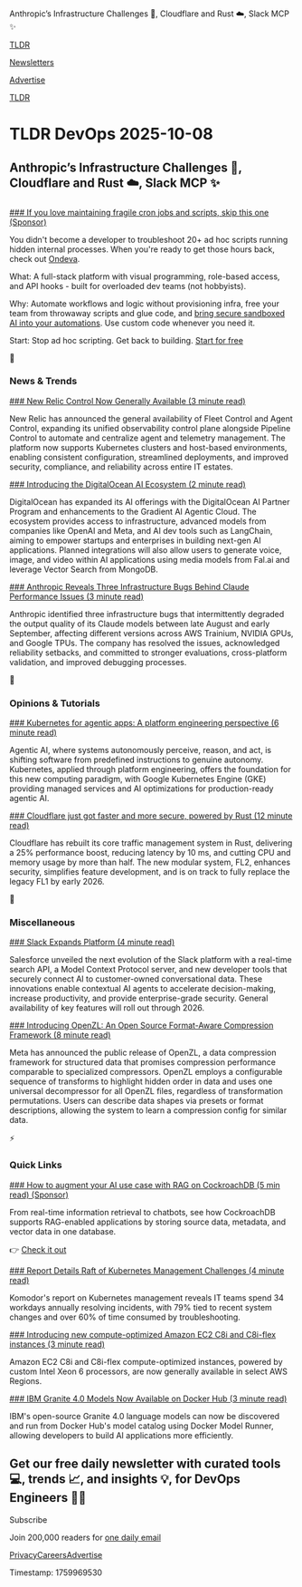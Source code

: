 Anthropic’s Infrastructure Challenges 📀, Cloudflare and Rust ☁️, Slack MCP ✨

[TLDR](/)

[Newsletters](/newsletters)

[Advertise](https://advertise.tldr.tech/)

[TLDR](/)

# TLDR DevOps 2025-10-08

## Anthropic’s Infrastructure Challenges 📀, Cloudflare and Rust ☁️, Slack MCP ✨

### 

[### If you love maintaining fragile cron jobs and scripts, skip this one (Sponsor)](https://www.ondeva.com/solutions/centralize-automations-and-internal-tools?utm_source=newsletter_ads&amp;utm_campaign=tldr&amp;utm_content=wed_eight&amp;utm_term=l_headline)

You didn't become a developer to troubleshoot 20+ ad hoc scripts running hidden internal processes. When you're ready to get those hours back, check out [Ondeva](https://www.ondeva.com/solutions/centralize-automations-and-internal-tools?utm_source=newsletter_ads&utm_campaign=tldr&utm_content=wed_eight&utm_term=l_brand).

What: A full-stack platform with visual programming, role-based access, and API hooks - built for overloaded dev teams (not hobbyists).

Why: Automate workflows and logic without provisioning infra, free your team from throwaway scripts and glue code, and [bring secure sandboxed AI into your automations](https://www.ondeva.com/solutions/centralize-automations-and-internal-tools?utm_source=newsletter_ads&utm_campaign=tldr&utm_content=wed_eight&utm_term=l_ai). Use custom code whenever you need it.

Start: Stop ad hoc scripting. Get back to building. [Start for free](https://www.ondeva.com/solutions/centralize-automations-and-internal-tools?utm_source=newsletter_ads&utm_campaign=tldr&utm_content=wed_eight&utm_term=l_cta)

📱

### News & Trends

[### New Relic Control Now Generally Available (3 minute read)](https://newrelic.com/blog/nerdlog/new-relic-control-now-generally-available?utm_source=tldrdevops)

New Relic has announced the general availability of Fleet Control and Agent Control, expanding its unified observability control plane alongside Pipeline Control to automate and centralize agent and telemetry management. The platform now supports Kubernetes clusters and host-based environments, enabling consistent configuration, streamlined deployments, and improved security, compliance, and reliability across entire IT estates.

[### Introducing the DigitalOcean AI Ecosystem (2 minute read)](https://www.digitalocean.com/blog/introducing-the-digitalocean-ai-ecosystem?utm_source=tldrdevops)

DigitalOcean has expanded its AI offerings with the DigitalOcean AI Partner Program and enhancements to the Gradient AI Agentic Cloud. The ecosystem provides access to infrastructure, advanced models from companies like OpenAI and Meta, and AI dev tools such as LangChain, aiming to empower startups and enterprises in building next-gen AI applications. Planned integrations will also allow users to generate voice, image, and video within AI applications using media models from Fal.ai and leverage Vector Search from MongoDB.

[### Anthropic Reveals Three Infrastructure Bugs Behind Claude Performance Issues (3 minute read)](https://www.infoq.com/news/2025/10/anthropic-infrastructure-bugs/?utm_source=tldrdevops)

Anthropic identified three infrastructure bugs that intermittently degraded the output quality of its Claude models between late August and early September, affecting different versions across AWS Trainium, NVIDIA GPUs, and Google TPUs. The company has resolved the issues, acknowledged reliability setbacks, and committed to stronger evaluations, cross-platform validation, and improved debugging processes.

🚀

### Opinions & Tutorials

[### Kubernetes for agentic apps: A platform engineering perspective (6 minute read)](https://platformengineering.org/blog/kubernetes-for-agentic-apps-a-platform-engineering-perspective?utm_source=tldrdevops)

Agentic AI, where systems autonomously perceive, reason, and act, is shifting software from predefined instructions to genuine autonomy. Kubernetes, applied through platform engineering, offers the foundation for this new computing paradigm, with Google Kubernetes Engine (GKE) providing managed services and AI optimizations for production-ready agentic AI.

[### Cloudflare just got faster and more secure, powered by Rust (12 minute read)](https://blog.cloudflare.com/20-percent-internet-upgrade/?utm_source=tldrdevops)

Cloudflare has rebuilt its core traffic management system in Rust, delivering a 25% performance boost, reducing latency by 10 ms, and cutting CPU and memory usage by more than half. The new modular system, FL2, enhances security, simplifies feature development, and is on track to fully replace the legacy FL1 by early 2026.

🎁

### Miscellaneous

[### Slack Expands Platform (4 minute read)](https://www.devopsdigest.com/slack-expands-platform?utm_source=tldrdevops)

Salesforce unveiled the next evolution of the Slack platform with a real-time search API, a Model Context Protocol server, and new developer tools that securely connect AI to customer-owned conversational data. These innovations enable contextual AI agents to accelerate decision-making, increase productivity, and provide enterprise-grade security. General availability of key features will roll out through 2026.

[### Introducing OpenZL: An Open Source Format-Aware Compression Framework (8 minute read)](https://engineering.fb.com/2025/10/06/developer-tools/openzl-open-source-format-aware-compression-framework/?utm_source=tldrdevops)

Meta has announced the public release of OpenZL, a data compression framework for structured data that promises compression performance comparable to specialized compressors. OpenZL employs a configurable sequence of transforms to highlight hidden order in data and uses one universal decompressor for all OpenZL files, regardless of transformation permutations. Users can describe data shapes via presets or format descriptions, allowing the system to learn a compression config for similar data.

⚡️

### Quick Links

[### How to augment your AI use case with RAG on CockroachDB (5 min read) (Sponsor)](https://www.cockroachlabs.com/blog/tutorial-rag-with-cockroachdb/?utm_source=tldr&amp;utm_medium=sponsor&amp;utm_campaign=tldr-devops-sponsor-global-tofu-data-mod-genai-blog-tutorial-q3)

From real-time information retrieval to chatbots, see how CockroachDB supports RAG-enabled applications by storing source data, metadata, and vector data in one database.

👉 [Check it out](https://www.cockroachlabs.com/blog/tutorial-rag-with-cockroachdb/?utm_source=tldr&utm_medium=sponsor&utm_campaign=tldr-devops-sponsor-global-tofu-data-mod-genai-blog-tutorial-q3)

[### Report Details Raft of Kubernetes Management Challenges (4 minute read)](https://cloudnativenow.com/features/report-details-raft-of-kubernetes-management-challenges/?utm_source=tldrdevops)

Komodor's report on Kubernetes management reveals IT teams spend 34 workdays annually resolving incidents, with 79% tied to recent system changes and over 60% of time consumed by troubleshooting.

[### Introducing new compute-optimized Amazon EC2 C8i and C8i-flex instances (3 minute read)](https://aws.amazon.com/blogs/aws/introducing-new-compute-optimized-amazon-ec2-c8i-and-c8i-flex-instances/?utm_source=tldrdevops)

Amazon EC2 C8i and C8i-flex compute-optimized instances, powered by custom Intel Xeon 6 processors, are now generally available in select AWS Regions.

[### IBM Granite 4.0 Models Now Available on Docker Hub (3 minute read)](https://www.docker.com/blog/ibm-granite-4-0-models-now-available-on-docker-hub/?utm_source=tldrdevops)

IBM's open-source Granite 4.0 language models can now be discovered and run from Docker Hub's model catalog using Docker Model Runner, allowing developers to build AI applications more efficiently.

## Get our free daily newsletter with curated tools 💻, trends 📈, and insights 💡, for DevOps Engineers 👨‍💻

Subscribe

Join 200,000 readers for [one daily email](/api/latest/devops)

[Privacy](/privacy)[Careers](https://jobs.ashbyhq.com/tldr.tech)[Advertise](/devops/advertise)

Timestamp: 1759969530